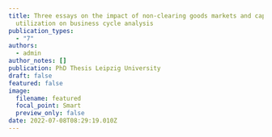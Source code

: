 ```yaml
---
title: Three essays on the impact of non-clearing goods markets and capacity
  utilization on business cycle analysis
publication_types:
  - "7"
authors:
  - admin
author_notes: []
publication: PhD Thesis Leipzig University
draft: false
featured: false
image:
  filename: featured
  focal_point: Smart
  preview_only: false
date: 2022-07-08T08:29:19.010Z
---
```

